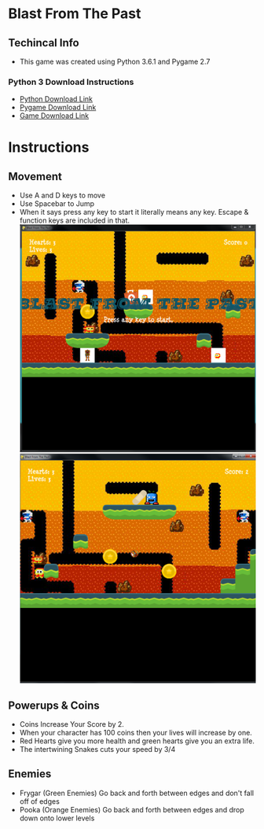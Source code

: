 # Blast From The Past
## Techincal Info
- This game was created using Python 3.6.1 and Pygame 2.7
 ### Python 3 Download Instructions
- [Python Download Link](https://www.python.org/downloads/)
- [Pygame Download Link](http://www.pygame.org/download.shtml)
- [Game Download Link](https://github.com/Jae1198/platformercompprog.git)
# Instructions
## Movement
- Use A and D keys to move
- Use Spacebar to Jump
- When it says press any key to start it literally means any key. Escape & function keys are included in that.
![Gameplay](screenshot1.PNG)
![Gameplay](screenshot2.PNG)
## Powerups & Coins
- Coins Increase Your Score by 2.
- When your character has 100 coins then your lives will increase by one.
- Red Hearts give you more health and green hearts give you an extra life.
- The intertwining Snakes cuts your speed by 3/4
## Enemies
- Frygar (Green Enemies) Go back and forth between edges and don't fall off of edges
- Pooka (Orange Enemies) Go back and forth between edges and drop down onto lower levels
